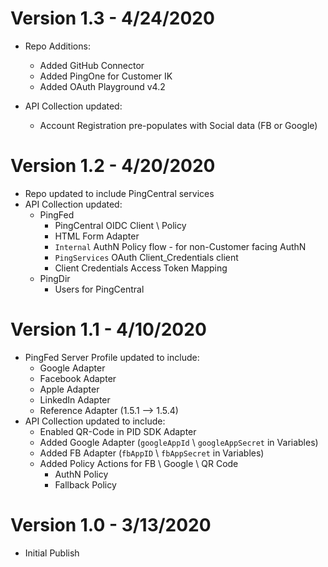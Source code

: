 Version 1.3 - 4/24/2020
=
* Repo Additions:
  * Added GitHub Connector
  * Added PingOne for Customer IK
  * Added OAuth Playground v4.2

* API Collection updated:
  * Account Registration pre-populates with Social data (FB or Google)


Version 1.2 - 4/20/2020
=
* Repo updated to include PingCentral services
* API Collection updated:
  * PingFed
    *  PingCentral OIDC Client \ Policy
    * HTML Form Adapter
    * `Internal` AuthN Policy flow - for non-Customer facing AuthN
    * `PingServices` OAuth Client_Credentials client
    * Client Credentials Access Token Mapping
  * PingDir
    * Users for PingCentral

Version 1.1 - 4/10/2020
=
* PingFed Server Profile updated to include:
  * Google Adapter
  * Facebook Adapter
  * Apple Adapter
  * LinkedIn Adapter
  * Reference Adapter (1.5.1 --> 1.5.4)
* API Collection updated to include:
  * Enabled QR-Code in PID SDK Adapter
  * Added Google Adapter (`googleAppId` \ `googleAppSecret` in Variables)
  * Added FB Adapter (`fbAppID` \ `fbAppSecret` in Variables)
  * Added Policy Actions for FB \ Google \ QR Code
    * AuthN Policy
    * Fallback Policy

Version 1.0 - 3/13/2020
=
* Initial Publish